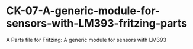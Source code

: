 # CK-07-A-generic-module-for-sensors-with-LM393-fritzing-parts
A Parts file for Fritzing: A generic module for sensors with LM393
